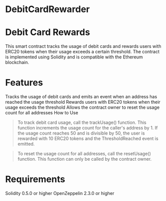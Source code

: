 # DebitCardRewarder
# Debit Card Rewards

This smart contract tracks the usage of debit cards and rewards users with ERC20 tokens when their usage exceeds a certain threshold. The contract is implemented using Solidity and is compatible with the Ethereum blockchain.

# Features

Tracks the usage of debit cards and emits an event when an address has reached the usage threshold
Rewards users with ERC20 tokens when their usage exceeds the threshold
Allows the contract owner to reset the usage count for all addresses
How to Use

> To track debit card usage, call the trackUsage() function. This function increments the usage count for the caller's address by 1. If the usage count reaches 50 and is divisible by 50, the user is rewarded with 10 ERC20 tokens and the ThresholdReached event is emitted.

> To reset the usage count for all addresses, call the resetUsage() function. This function can only be called by the contract owner.

# Requirements

Solidity 0.5.0 or higher
OpenZeppelin 2.3.0 or higher
